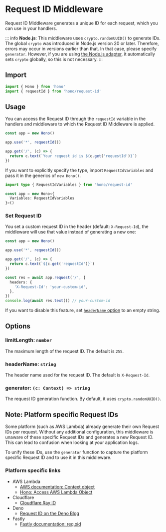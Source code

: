 # Request ID Middleware

Request ID Middleware generates a unique ID for each request, which you can use in your handlers.

::: info
**Node.js**: This middleware uses `crypto.randomUUID()` to generate IDs. The global `crypto` was introduced in Node.js version 20 or later. Therefore, errors may occur in versions earlier than that. In that case, please specify `generator`. However, if you are using [the Node.js adapter](https://github.com/honojs/node-server), it automatically sets `crypto` globally, so this is not necessary.
:::

## Import

```ts
import { Hono } from 'hono'
import { requestId } from 'hono/request-id'
```

## Usage

You can access the Request ID through the `requestId` variable in the handlers and middleware to which the Request ID Middleware is applied.

```ts
const app = new Hono()

app.use('*', requestId())

app.get('/', (c) => {
  return c.text(`Your request id is ${c.get('requestId')}`)
})
```

If you want to explicitly specify the type, import `RequestIdVariables` and pass it in the generics of `new Hono()`.

```ts
import type { RequestIdVariables } from 'hono/request-id'

const app = new Hono<{
  Variables: RequestIdVariables
}>()
```

### Set Request ID

You set a custom request ID in the header (default: `X-Request-Id`), the middleware will use that value instead of generating a new one:

```ts
const app = new Hono()

app.use('*', requestId())

app.get('/', (c) => {
  return c.text(`${c.get('requestId')}`)
})

const res = await app.request('/', {
  headers: {
    'X-Request-Id': 'your-custom-id',
  },
})
console.log(await res.text()) // your-custom-id
```

If you want to disable this feature, set [`headerName` option](#headername-string) to an empty string.

## Options

### <Badge type="info" text="optional" /> limitLength: `number`

The maximum length of the request ID. The default is `255`.

### <Badge type="info" text="optional" /> headerName: `string`

The header name used for the request ID. The default is `X-Request-Id`.

### <Badge type="info" text="optional" /> generator: `(c: Context) => string`

The request ID generation function. By default, it uses `crypto.randomUUID()`.

## Note: Platform specific Request IDs

Some platform (such as AWS Lambda) already generate their own Request IDs per request.
Without any additional configuration, this middleware is unaware of these specific Request IDs
and generates a new Request ID. This can lead to confusion when looking at your application logs.

To unify these IDs, use the `generator` function to capture the platform specific Request ID and to use it in this middleware.

### Platform specific links

- AWS Lambda
  - [AWS documentation: Context object](https://docs.aws.amazon.com/lambda/latest/dg/nodejs-context.html)
  - [Hono: Access AWS Lambda Object](/docs/getting-started/aws-lambda#access-aws-lambda-object)
- Cloudflare
  - [Cloudflare Ray ID
    ](https://developers.cloudflare.com/fundamentals/reference/cloudflare-ray-id/)
- Deno
  - [Request ID on the Deno Blog](https://deno.com/blog/zero-config-debugging-deno-opentelemetry#:~:text=s%20automatically%20have-,unique%20request%20IDs,-associated%20with%20them)
- Fastly
  - [Fastly documentation: req.xid](https://www.fastly.com/documentation/reference/vcl/variables/client-request/req-xid/)
